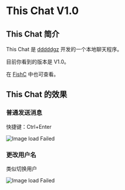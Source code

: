 # This Chat V1.0

## This Chat 简介

This Chat 是 [dddddgz](https://github.com/dddddgz) 开发的一个本地聊天程序。

目前你看到的版本是 V1.0。

在 [FishC](https://fishc.com.cn/thread-229817-1-1.html) 中也可查看。

## This Chat 的效果

### 普通发送消息

快捷键：Ctrl+Enter

![Image load Failed](https://xxx.ilovefishc.com/forum/202306/18/000525lpdrvxl2dddorrrn.gif)

### 更改用户名

类似切换用户

![Image load Failed](https://xxx.ilovefishc.com/forum/202306/18/000537tbcc6q86ppi6lkc6.gif)
